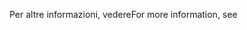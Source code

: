 <span data-ttu-id="79714-101">Per altre informazioni, vedere</span><span class="sxs-lookup"><span data-stu-id="79714-101">For more information, see</span></span>